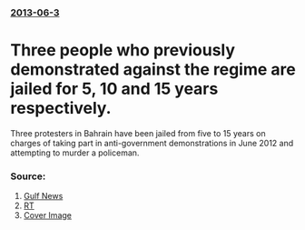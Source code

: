 ### [2013-06-3](/news/2013/06/3/index.md)

# Three people who previously demonstrated against the regime are jailed for 5, 10 and 15 years respectively. 

Three protesters in Bahrain have been jailed from five to 15 years on charges of taking part in anti-government demonstrations in June 2012 and attempting to murder a policeman.


### Source:

1. [Gulf News](http://gulfnews.com/news/gulf/bahrain/bahrain-court-jails-3-protesters-lawyer-1.1192240)
2. [RT](http://rt.com/news/bahrain-court-protesters-jailed-168/)
2. [Cover Image](https://img.rt.com/files/news/1f/4a/80/00/bahrain-protest.si.jpg)
